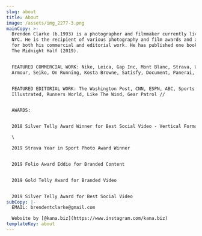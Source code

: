 ```yaml
---
slug: about
title: About
image: /assets/img_2277-3.png
mainCopy: >-
  Brenden Clarke (b.1993) is a photographer and filmmaker currently living in
  NYC. He is the recipient of various photography and film awards and accolades
  for both his commercial and editorial work. He has published one book, Above
  The Midnight Half (2019).


  FEATURED COMMERCIAL WORK: Nike, Leica, Gap Inc, Mont Blanc, Strava, Under
  Armour, Seiko, On Running, Kosta Browne, Satisfy, Document, Panerai, Olukai //


  FEATURED EDITORIAL WORK: The Washington Post, CNN, ESPN, ABC, Sports
  Illustrated, Runners World, Like The Wind, Gear Patrol //


  AWARDS:


  2018 Silver Telly Award Winner for Best Social Video - Vertical Format\

  \

  2019 Strava Year in Sport Photo Award Winner


  2019 Folio Award Eddie for Branded Content


  2019 Gold Telly Award for Branded Video


  2019 Silver Telly Award for Best Social Video
subCopy: |-
  EMAIL: brendentclarke@gmail.com

  Website by [@kana.biz](https://www.instagram.com/kana.biz)
templateKey: about
---
```


